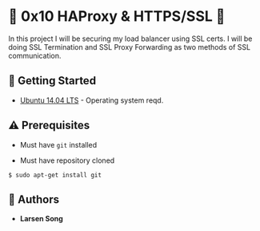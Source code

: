 # :shell: 0x10 HAProxy & HTTPS/SSL :shell:

In this project I will be securing my load balancer using SSL certs. I will be doing SSL Termination and SSL Proxy Forwarding as two methods of SSL communication.

## :running: Getting Started

* [Ubuntu 14.04 LTS](http://releases.ubuntu.com/14.04/) - Operating system reqd.

## :warning: Prerequisites

* Must have `git` installed

* Must have repository cloned


```
$ sudo apt-get install git
```

## :blue_book: Authors
* **Larsen Song** 
